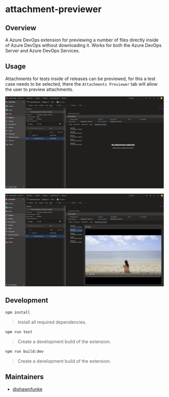 
# attachment-previewer

## Overview

A Azure DevOps extension for previewing a number of files directly inside of
Azure DevOps without downloading it. Works for both the Azure DevOps Server and
Azure DevOps Services.

## Usage

Attachments for tests inside of releases can be previewed, for this a test case
needs to be selected, there the `Attachments Previewer` tab will allow the user
to preview attachments.

![release-tests-no-selection.png](screenshots/release-tests-no-selection.png)

![release-tests-mp4-preview.png](screenshots/release-tests-mp4-preview.png)

## Development

```bash
npm install
```

> Install all required dependencies.

```bash
npm run test
```

> Create a development build of the extension.

```bash
npm run build:dev
```

> Create a development build of the extension.

## Maintainers

  - [@shawnfunke](https://github.com/shawnfunke)
